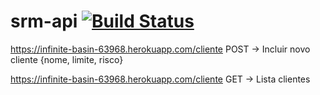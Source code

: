 # srm-api [![Build Status](https://travis-ci.org/AllanMLeite/srm-api.svg?branch=master)](https://travis-ci.org/AllanMLeite/srm-api)

https://infinite-basin-63968.herokuapp.com/cliente POST -> Incluir novo cliente {nome, limite, risco}

https://infinite-basin-63968.herokuapp.com/cliente GET -> Lista clientes
